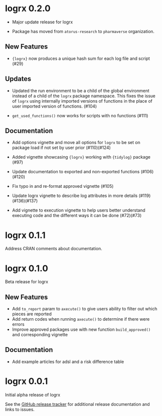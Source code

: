 # logrx 0.2.0

 - Major update release for logrx
 
 - Package has moved from `atorus-research` to `pharmaverse` organization.


## New Features 

  - `{logrx}` now produces a unique hash sum for each log file and script (#29)

## Updates

  - Updated the run environment to be a child of the global environment instead of a child of the `logrx` package namespace.  This fixes the issue of `logrx` using internally imported versions of functions in the place of user imported version of functions. (#104)
  
  - `get_used_functions()` now works for scripts with no functions (#111)

## Documentation

  - Add options vignette and move all options for `logrx` to be set on package load if not set by user prior (#110)(#124)

  - Added vignette showcasing `{logrx}` working with `{tidylog}` package (#97)
  
  - Update documentation to exported and non-exported functions (#106)(#120)

  - Fix typo in and re-format approved vignette (#105)

  - Update logrx vignette to describe log attributes in more details (#119)(#136)(#137)

  - Add vignette to execution vignette to help users better understand executing code and the different ways it can be done (#72)(#73)

# logrx 0.1.1

Address CRAN comments about documentation.

# logrx 0.1.0

Beta release for logrx 

## New Features 

  - Add `to_report` param to `axecute()` to give users ability to filter out which pieces are reported
  - Add return codes when running `axecute()` to determine if there were errors
  - Improve approved packages use with new function `build_approved()` and corresponding vignette

## Documentation

  - Add example articles for adsl and a risk difference table

# logrx 0.0.1

Initial alpha release of logrx

See the [GitHub release tracker](https://github.com/pharmaverse/logrx/releases) for additional release documentation and links to issues. 

